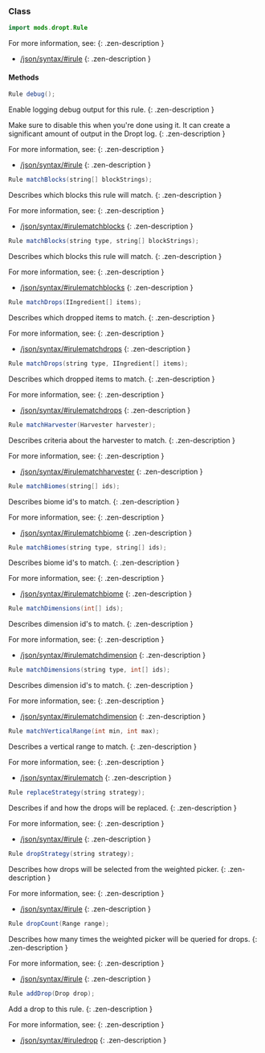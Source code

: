 
### Class

```java
import mods.dropt.Rule
```

For more information, see:
{: .zen-description }

  * [/json/syntax/#irule](/json/syntax/#irule)
{: .zen-description }



#### Methods

```java
Rule debug();
```

Enable logging debug output for this rule.
{: .zen-description }

Make sure to disable this when you're done using it. It can create a significant amount of output in the Dropt log.
{: .zen-description }

For more information, see:
{: .zen-description }

  * [/json/syntax/#irule](/json/syntax/#irule)
{: .zen-description }


```java
Rule matchBlocks(string[] blockStrings);
```

Describes which blocks this rule will match.
{: .zen-description }

For more information, see:
{: .zen-description }

  * [/json/syntax/#irulematchblocks](/json/syntax/#irulematchblocks)
{: .zen-description }


```java
Rule matchBlocks(string type, string[] blockStrings);
```

Describes which blocks this rule will match.
{: .zen-description }

For more information, see:
{: .zen-description }

  * [/json/syntax/#irulematchblocks](/json/syntax/#irulematchblocks)
{: .zen-description }


```java
Rule matchDrops(IIngredient[] items);
```

Describes which dropped items to match.
{: .zen-description }

For more information, see:
{: .zen-description }

  * [/json/syntax/#irulematchdrops](/json/syntax/#irulematchdrops)
{: .zen-description }


```java
Rule matchDrops(string type, IIngredient[] items);
```

Describes which dropped items to match.
{: .zen-description }

For more information, see:
{: .zen-description }

  * [/json/syntax/#irulematchdrops](/json/syntax/#irulematchdrops)
{: .zen-description }


```java
Rule matchHarvester(Harvester harvester);
```

Describes criteria about the harvester to match.
{: .zen-description }

For more information, see:
{: .zen-description }

  * [/json/syntax/#irulematchharvester](/json/syntax/#irulematchharvester)
{: .zen-description }


```java
Rule matchBiomes(string[] ids);
```

Describes biome id's to match.
{: .zen-description }

For more information, see:
{: .zen-description }

  * [/json/syntax/#irulematchbiome](/json/syntax/#irulematchbiome)
{: .zen-description }


```java
Rule matchBiomes(string type, string[] ids);
```

Describes biome id's to match.
{: .zen-description }

For more information, see:
{: .zen-description }

  * [/json/syntax/#irulematchbiome](/json/syntax/#irulematchbiome)
{: .zen-description }


```java
Rule matchDimensions(int[] ids);
```

Describes dimension id's to match.
{: .zen-description }

For more information, see:
{: .zen-description }

  * [/json/syntax/#irulematchdimension](/json/syntax/#irulematchdimension)
{: .zen-description }


```java
Rule matchDimensions(string type, int[] ids);
```

Describes dimension id's to match.
{: .zen-description }

For more information, see:
{: .zen-description }

  * [/json/syntax/#irulematchdimension](/json/syntax/#irulematchdimension)
{: .zen-description }


```java
Rule matchVerticalRange(int min, int max);
```

Describes a vertical range to match.
{: .zen-description }

For more information, see:
{: .zen-description }

  * [/json/syntax/#irulematch](/json/syntax/#irulematch)
{: .zen-description }


```java
Rule replaceStrategy(string strategy);
```

Describes if and how the drops will be replaced.
{: .zen-description }

For more information, see:
{: .zen-description }

  * [/json/syntax/#irule](/json/syntax/#irule)
{: .zen-description }


```java
Rule dropStrategy(string strategy);
```

Describes how drops will be selected from the weighted picker.
{: .zen-description }

For more information, see:
{: .zen-description }

  * [/json/syntax/#irule](/json/syntax/#irule)
{: .zen-description }


```java
Rule dropCount(Range range);
```

Describes how many times the weighted picker will be queried for drops.
{: .zen-description }

For more information, see:
{: .zen-description }

  * [/json/syntax/#irule](/json/syntax/#irule)
{: .zen-description }


```java
Rule addDrop(Drop drop);
```

Add a drop to this rule.
{: .zen-description }

For more information, see:
{: .zen-description }

  * [/json/syntax/#iruledrop](/json/syntax/#iruledrop)
{: .zen-description }

